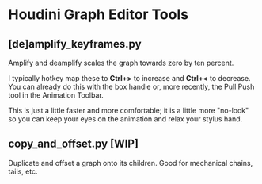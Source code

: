 
# Houdini Graph Editor Tools
## [de]amplify_keyframes.py 

Amplify and deamplify scales the graph towards zero by ten percent.

I typically hotkey map these to **Ctrl+>** to increase and **Ctrl+<** to decrease.
You can already do this with the box handle or, more recently, the Pull Push tool in the Animation Toolbar.

This is just a little faster and more comfortable; it is a little more "no-look" so you can keep your eyes on the animation and relax your stylus hand.

## copy_and_offset.py [WIP]

Duplicate and offset a graph onto its children. Good for mechanical chains, tails, etc.
